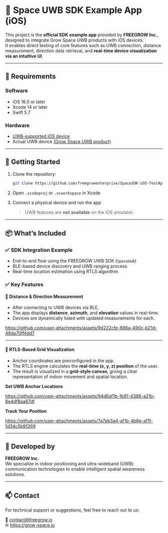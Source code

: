 # 📡 Space UWB SDK Example App (iOS)

This project is the **official SDK example app** provided by **FREEGROW Inc.**, designed to integrate Grow Space UWB products with iOS devices.  
It enables direct testing of core features such as UWB connection, distance measurement, direction data retrieval, and **real-time device visualization via an intuitive UI**.

---

## 🔧 Requirements

### Software
- iOS 16.0 or later
- Xcode 14 or later
- Swift 5.7

### Hardware
- [UWB-supported iOS device](https://blog.naver.com/growdevelopers/223775171523)
- Actual UWB device [(Grow Space UWB product)](https://grow-space.io/product/n1-mk-01/)

---

## 🚀 Getting Started

1. Clone the repository:
    ```bash
    git clone https://github.com/freegrowenterprise/SpaceSDK-iOS-TestApp.git
    ```

2. Open `.xcodeproj` or `.xcworkspace` in Xcode

3. Connect a physical device and run the app  
   > UWB features are **not available** on the iOS simulator.

---

## 📦 What’s Included

### ✅ SDK Integration Example
- End-to-end flow using the FREEGROW UWB SDK (`SpaceUwb`)
- BLE-based device discovery and UWB ranging process
- Real-time location estimation using RTLS algorithm

### ✅ Key Features

#### 📏 Distance & Direction Measurement
- After connecting to UWB devices via BLE,
- The app displays **distance**, **azimuth**, and **elevation** values in real-time.
- Devices are dynamically listed with updated measurements for each.

https://github.com/user-attachments/assets/9d222cfe-886a-490c-b21d-48da70ff4dd7

---

#### 🧭 RTLS-Based Grid Visualization
- Anchor coordinates are preconfigured in the app.
- The RTLS engine calculates the **real-time (x, y, z) position** of the user.
- The result is visualized in a **grid-style canvas**, giving a clear representation of indoor movement and spatial location.

**Set UWB Anchor Locations**

https://github.com/user-attachments/assets/94d6af1b-1b81-4388-a21b-8e4df8aa87df

**Track Your Position**

https://github.com/user-attachments/assets/7a7eb3a4-af1b-4b8e-af1f-1d34c5b91269

---

## 🏢 Developed by

**FREEGROW Inc.**  
We specialize in indoor positioning and ultra-wideband (UWB) communication technologies to enable intelligent spatial awareness solutions.

---

## 📫 Contact

For technical support or suggestions, feel free to reach out to us:

📮 contact@freegrow.io  
🌐 https://grow-space.io
